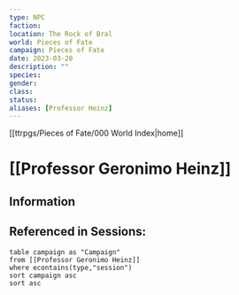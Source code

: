 ```yaml
---
type: NPC
faction: 
location: The Rock of Bral
world: Pieces of Fate
campaign: Pieces of Fate
date: 2023-03-20
description: ""
species: 
gender: 
class: 
status:
aliases: [Professor Heinz]
---
```

[[ttrpgs/Pieces of Fate/000 World Index|home]]
# [[Professor Geronimo Heinz]]

## Information

## Referenced in Sessions:

```dataview
table campaign as "Campaign"
from [[Professor Geronimo Heinz]]
where econtains(type,"session")
sort campaign asc
sort asc
```